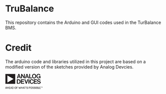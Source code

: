 # TruBalance

This repository contains the Arduino and GUI codes used in the TurBalance BMS.




# Credit

The arduino code and libraries utilized in this project are based on a modified version of the sketches provided by Analog Devcies. 

![](images/analogDevices.png)

